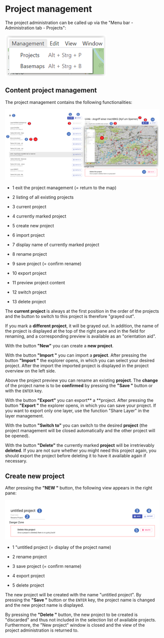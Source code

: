 # Project management



The project administration can be called up via the "Menu bar - Administration tab - Projects":

![](images/en/Projektverwaltung.png)





## Content project management



The project management contains the following functionalities:

![](images/en/Inhalt_Projektverwaltung.png)

- <span class="blue">1</span> exit the project management (= return to the map)
- <span class="blue">2</span> listing of all existing projects

- <span class="red">3</span> current project

- <span class="blue">4</span> currently marked project

- <span class="blue">5</span> create new project

- <span class="blue">6</span> import project

- <span class="red">7</span> display name of currently marked project

- <span class="blue">8</span> rename project

- <span class="red">9</span> save project (= confirm rename)

- <span class="blue">10</span> export project

- <span class="red">11</span> preview project content

- <span class="blue">12</span> switch project

- <span class="blue">13</span> delete project



The **current project** is always at the first position in the order of the projects and the button to switch to this project is therefore "grayed out".

If you mark a **different project**, it will be grayed out. In addition, the name of the project is displayed at the top of the right pane and in the field for renaming, and a corresponding preview is available as an "orientation aid".

With the button **"New"** you can create a **new project**.

With the button **"Import "** you can import a **project**. After pressing the button **"Import "** the explorer opens, in which you can select your desired project. After the import the imported project is displayed in the project overview on the left side.

Above the project preview you can rename an existing **project**. The **change** of the project name is to be **confirmed** by pressing the **"Save "** button or with the `ENTER` key.

With the button **"Export"** you can export** a **project. After pressing the button **"Export "** the explorer opens, in which you can save your project. If you want to export only one layer, use the function "Share Layer" in the layer management.

With the button **"Switch to"** you can switch to the desired **project** (the project management will be closed automatically and the other project will be opened).

With the button **"Delete"** the currently marked **project** will be irretrievably **deleted**. If you are not sure whether you might need this project again, you should export the project before deleting it to have it available again if necessary.





## Create new project



After pressing the **"NEW "** button, the following view appears in the right pane:

![](images/en/Projekt_neu_anlegen.png)

- <span class="blue">1</span> "untitled project (= display of the project name)
- <span class="blue">2</span> rename project

- <span class="blue">3</span> save project (= confirm rename)

- <span class="blue">4</span> export project

- <span class="blue">5</span> delete project



The new project will be created with the name "untitled project". By pressing the **"Save "** button or the `ENTER` key, the project name is changed and the new project name is displayed.

By pressing the **"Delete "** button, the new project to be created is "discarded" and thus not included in the selection list of available projects. Furthermore, the "New project" window is closed and the view of the project administration is returned to.

